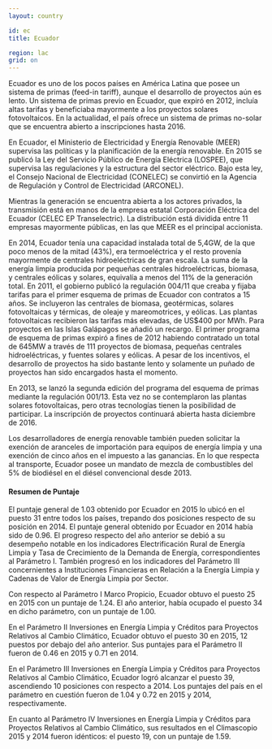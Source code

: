 ```yaml
---
layout: country

id: ec
title: Ecuador

region: lac
grid: on
---
```

Ecuador es uno de los pocos países en América Latina que posee un sistema de primas (feed-in tariff), aunque el desarrollo de proyectos aún es lento. Un sistema de primas previo en Ecuador, que expiró en 2012, incluía altas tarifas y beneficiaba mayormente a los proyectos solares fotovoltaicos. En la actualidad, el país ofrece un sistema de primas no-solar que se encuentra abierto a inscripciones hasta 2016.

En Ecuador, el Ministerio de Electricidad y Energía Renovable (MEER) supervisa las políticas y la planificación de la energía renovable. En 2015 se publicó la Ley del Servicio Público de Energía Eléctrica (LOSPEE), que supervisa las regulaciones y la estructura del sector eléctrico. Bajo esta ley, el Consejo Nacional de Electricidad (CONELEC) se convirtió en la Agencia de Regulación y Control de Electricidad (ARCONEL).

Mientras la generación se encuentra abierta a los actores privados, la transmisión está en manos de la empresa estatal Corporación Eléctrica del Ecuador (CELEC EP Transelectric). La distribución está dividida entre 11 empresas mayormente públicas, en las que MEER es el principal accionista. 

En 2014, Ecuador tenía una capacidad instalada total de 5,4GW, de la que poco menos de la mitad (43%), era termoeléctrica y el resto  provenía mayormente de centrales hidroeléctricas de gran escala. La suma de la energía limpia producida por pequeñas centrales hidroeléctricas, biomasa, y centrales eólicas y solares, equivalía a menos del 11% de la generación total.
En 2011, el gobierno publicó la regulación 004/11 que creaba y fijaba tarifas para el primer esquema de primas de Ecuador con contratos a 15 años. Se incluyeron las centrales de biomasa, geotérmicas, solares fotovoltaicas y térmicas, de oleaje y mareomotrices, y eólicas.  Las plantas fotovoltaicas recibieron las tarifas más elevadas, de US$400 por MWh. Para proyectos en las Islas Galápagos se añadió un recargo. El primer programa de esquema de primas expiró a fines de 2012 habiendo contratado un total de 645MW a través de 111 proyectos de biomasa, pequeñas centrales hidroeléctricas, y fuentes solares y eólicas. A pesar de los incentivos, el desarrollo de proyectos ha sido bastante lento y solamente un puñado de proyectos han sido encargados hasta el momento.

En 2013, se lanzó la segunda edición del programa del esquema de primas mediante la regulación 001/13. Esta vez no se contemplaron las plantas solares fotovoltaicas, pero otras tecnologías tienen la posibilidad de participar. La inscripción de proyectos continuará abierta hasta diciembre de 2016.

Los desarrolladores de energía renovable también pueden solicitar la exención de aranceles de importación para equipos de energía limpia y una exención de cinco años en el impuesto a las ganancias. En lo que respecta al transporte, Ecuador posee un mandato de mezcla de combustibles del 5% de biodiésel en el diésel convencional desde 2013.

#### Resumen de Puntaje

El puntaje general de 1.03 obtenido por Ecuador en 2015 lo ubicó en el puesto 31 entre todos los países, trepando dos posiciones respecto de su posición en 2014. El puntaje general obtenido por Ecuador en 2014 había sido de 0.96.
El progreso respecto del año anterior se debió a su desempeño notable en los indicadores Electrificación Rural de Energía Limpia y Tasa de Crecimiento de la Demanda de Energía, correspondientes al Parámetro I. También progresó en los indicadores del Parámetro III concernientes a Instituciones Financieras en Relación a la Energía Limpia y Cadenas de Valor de Energía Limpia por Sector.

Con respecto al Parámetro I Marco Propicio, Ecuador obtuvo el puesto 25 en 2015 con un puntaje de 1.24. El año anterior, había ocupado el puesto 34 en dicho parámetro, con un puntaje de 1.00.

En el Parámetro II Inversiones en Energía Limpia y Créditos para Proyectos Relativos al Cambio Climático, Ecuador  obtuvo el puesto 30 en 2015, 12 puestos por debajo del año anterior. Sus puntajes para el Parámetro II fueron de 0.46 en 2015 y 0.71 en 2014.

En el Parámetro III Inversiones en Energía Limpia y Créditos para Proyectos Relativos al Cambio Climático, Ecuador logró alcanzar el puesto 39, ascendiendo 10 posiciones con respecto a 2014. Los puntajes del país en el parámetro en cuestión fueron de 1.04 y 0.72 en 2015 y 2014, respectivamente.

En cuanto al Parámetro IV Inversiones en Energía Limpia y Créditos para Proyectos Relativos al Cambio Climático, sus resultados en el Climascopio 2015 y 2014 fueron idénticos: el puesto 19, con un puntaje de 1.59.


